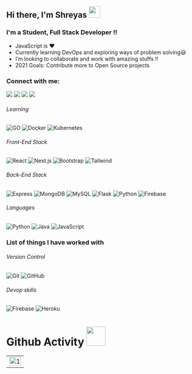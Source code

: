 ## Hi there, I'm Shreyas <img src="https://raw.githubusercontent.com/MartinHeinz/MartinHeinz/master/wave.gif" width="30px"> 

### I'm a Student, Full Stack Developer !!


- JavaScript is ❤
- Currently learning DevOps and exploring ways of problem solving😃
- I’m looking to collaborate and work with amazing stuffs !!
- 2021 Goals: Contribute more to Open Source projects


### Connect with me:

[<img src="https://img.shields.io/badge/twitter-%231DA1F2.svg?&style=for-the-badge&logo=twitter&logoColor=white" />](https://twitter.com/shreyas__19/)
[<img src="https://img.shields.io/badge/linkedin-%230077B5.svg?&style=for-the-badge&logo=linkedin&logoColor=white" />](https://www.linkedin.com/in/shreyas-shettigar-0a695a1a0/)
[<img src = "https://img.shields.io/badge/instagram-%23E4405F.svg?&style=for-the-badge&logo=instagram&logoColor=white">](https://www.instagram.com/shreyas__19/")
[<img src ="https://img.shields.io/badge/Email-Here-%23E4405F.svg?&style=for-the-badge&logo=&logoColor=white%22">](mailto:shreyasshettigar34@gmail.com@gmail.com)


###### Learning
![GO](https://img.shields.io/badge/-GO-black?style=flat-square&logo=Go)
![Docker](https://img.shields.io/badge/-Docker-181717?style=flat-square&logo=docker)
![Kubernetes](https://img.shields.io/badge/-Kubernetes-00d1b2?style=flat-square&logo=kubernetes)


###### Front-End Stack


![React](https://img.shields.io/badge/-React-black?style=flat-square&logo=react)
![Next.js](https://img.shields.io/badge/-Next-black?style=flat-square&logo=Next.js)
![Bootstrap](https://img.shields.io/badge/-Bootstrap-563D7C?style=flat-square&logo=bootstrap)
![Tailwind](https://img.shields.io/badge/-Tailwind-blue?style=flat-square&logo=tailwind)


###### Back-End Stack

![Express](https://img.shields.io/badge/-Express-black?style=flat-square&logo=Node.js)
![MongoDB](https://img.shields.io/badge/-MongoDB-black?style=flat-square&logo=mongodb)
![MySQL](https://img.shields.io/badge/-MySQL-black?style=flat-square&logo=mysql)
![Flask](https://img.shields.io/badge/-Flask-black?style=flat-square&logo=flask)
![Python](https://img.shields.io/badge/-Python-black?style=flat-square&logo=python)
![Firebase](https://img.shields.io/badge/-Firebase-00599C?style=flat-square&logo=Firebase)


###### Languages

![Python](https://img.shields.io/badge/-python-black?style=flat-square&logo=python)
![Java](https://img.shields.io/badge/-java-E34A86?style=flat-square&logo=java)
![JavaScript](https://img.shields.io/badge/-JavaScript-black?style=flat-square&logo=javascript)


### List of things I have worked with


###### Version Control


![Git](https://img.shields.io/badge/-Git-black?style=flat-square&logo=git)
![GitHub](https://img.shields.io/badge/-GitHub-181717?style=flat-square&logo=github)



###### Devop skills


![Firebase](https://img.shields.io/badge/-Firebase-00599C?style=flat-square&logo=Firebase)
![Heroku](https://img.shields.io/badge/-Heroku-79589F?style=flat-square&logo=heroku)


# Github Activity <img src="https://i.pinimg.com/originals/e5/93/ab/e593ab0589d5f1b389e4dfbcce2bce20.gif" width="50">


<table>
  <tr>
    <td><img src="https://github-readme-stats.vercel.app/api?username=shreyas1925&theme=highcontrast&show_icons=true"  display=block width=100% height=auto  alt="1" ></td>
</tr>
</table>




